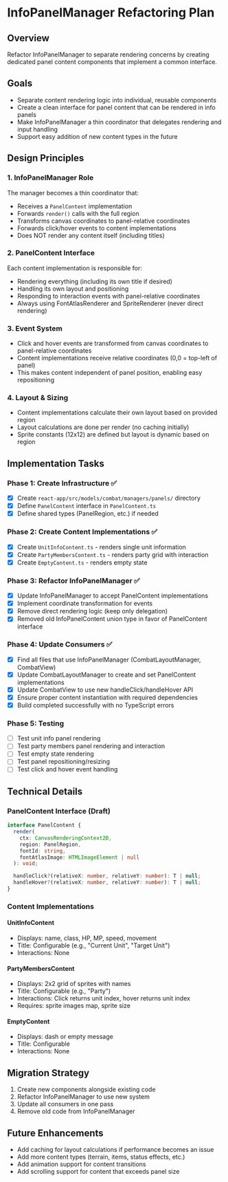 # InfoPanelManager Refactoring Plan

## Overview
Refactor InfoPanelManager to separate rendering concerns by creating dedicated panel content components that implement a common interface.

## Goals
- Separate content rendering logic into individual, reusable components
- Create a clean interface for panel content that can be rendered in info panels
- Make InfoPanelManager a thin coordinator that delegates rendering and input handling
- Support easy addition of new content types in the future

## Design Principles

### 1. InfoPanelManager Role
The manager becomes a thin coordinator that:
- Receives a `PanelContent` implementation
- Forwards `render()` calls with the full region
- Transforms canvas coordinates to panel-relative coordinates
- Forwards click/hover events to content implementations
- Does NOT render any content itself (including titles)

### 2. PanelContent Interface
Each content implementation is responsible for:
- Rendering everything (including its own title if desired)
- Handling its own layout and positioning
- Responding to interaction events with panel-relative coordinates
- Always using FontAtlasRenderer and SpriteRenderer (never direct rendering)

### 3. Event System
- Click and hover events are transformed from canvas coordinates to panel-relative coordinates
- Content implementations receive relative coordinates (0,0 = top-left of panel)
- This makes content independent of panel position, enabling easy repositioning

### 4. Layout & Sizing
- Content implementations calculate their own layout based on provided region
- Layout calculations are done per render (no caching initially)
- Sprite constants (12x12) are defined but layout is dynamic based on region

## Implementation Tasks

### Phase 1: Create Infrastructure ✅
- [x] Create `react-app/src/models/combat/managers/panels/` directory
- [x] Define `PanelContent` interface in `PanelContent.ts`
- [x] Define shared types (PanelRegion, etc.) if needed

### Phase 2: Create Content Implementations ✅
- [x] Create `UnitInfoContent.ts` - renders single unit information
- [x] Create `PartyMembersContent.ts` - renders party grid with interaction
- [x] Create `EmptyContent.ts` - renders empty state

### Phase 3: Refactor InfoPanelManager ✅
- [x] Update InfoPanelManager to accept PanelContent implementations
- [x] Implement coordinate transformation for events
- [x] Remove direct rendering logic (keep only delegation)
- [x] Removed old InfoPanelContent union type in favor of PanelContent interface

### Phase 4: Update Consumers ✅
- [x] Find all files that use InfoPanelManager (CombatLayoutManager, CombatView)
- [x] Update CombatLayoutManager to create and set PanelContent implementations
- [x] Update CombatView to use new handleClick/handleHover API
- [x] Ensure proper content instantiation with required dependencies
- [x] Build completed successfully with no TypeScript errors

### Phase 5: Testing
- [ ] Test unit info panel rendering
- [ ] Test party members panel rendering and interaction
- [ ] Test empty state rendering
- [ ] Test panel repositioning/resizing
- [ ] Test click and hover event handling

## Technical Details

### PanelContent Interface (Draft)
```typescript
interface PanelContent {
  render(
    ctx: CanvasRenderingContext2D,
    region: PanelRegion,
    fontId: string,
    fontAtlasImage: HTMLImageElement | null
  ): void;

  handleClick?(relativeX: number, relativeY: number): T | null;
  handleHover?(relativeX: number, relativeY: number): T | null;
}
```

### Content Implementations

#### UnitInfoContent
- Displays: name, class, HP, MP, speed, movement
- Title: Configurable (e.g., "Current Unit", "Target Unit")
- Interactions: None

#### PartyMembersContent
- Displays: 2x2 grid of sprites with names
- Title: Configurable (e.g., "Party")
- Interactions: Click returns unit index, hover returns unit index
- Requires: sprite images map, sprite size

#### EmptyContent
- Displays: dash or empty message
- Title: Configurable
- Interactions: None

## Migration Strategy
1. Create new components alongside existing code
2. Refactor InfoPanelManager to use new system
3. Update all consumers in one pass
4. Remove old code from InfoPanelManager

## Future Enhancements
- Add caching for layout calculations if performance becomes an issue
- Add more content types (terrain, items, status effects, etc.)
- Add animation support for content transitions
- Add scrolling support for content that exceeds panel size
